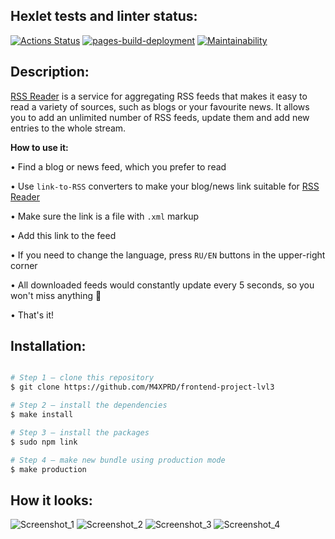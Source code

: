 ## Hexlet tests and linter status:
[![Actions Status](https://github.com/M4XPRD/frontend-project-lvl3/workflows/hexlet-check/badge.svg)](https://github.com/M4XPRD/frontend-project-lvl3/actions)
[![pages-build-deployment](https://github.com/M4XPRD/frontend-project-lvl3/actions/workflows/pages/pages-build-deployment/badge.svg)](https://github.com/M4XPRD/frontend-project-lvl3/actions/workflows/pages/pages-build-deployment)
[![Maintainability](https://api.codeclimate.com/v1/badges/c99e1ba900628cc47e44/maintainability)](https://codeclimate.com/github/M4XPRD/frontend-project-lvl3/maintainability)

## Description:
[RSS Reader](https://frontend-project-lvl3-m4xprd.vercel.app/) is a service for aggregating RSS feeds that makes it easy to read a variety of sources, such as blogs or your favourite news. It allows you to add an unlimited number of RSS feeds, update them and add new entries to the whole stream.

**How to use it:**

• Find a blog or news feed, which you prefer to read

• Use `link-to-RSS` converters to make your blog/news link suitable for [RSS Reader](https://frontend-project-lvl3-m4xprd.vercel.app/)

• Make sure the link is a file with `.xml` markup

• Add this link to the feed

• If you need to change the language, press `RU/EN` buttons in the upper-right corner

• All downloaded feeds would constantly update every 5 seconds, so you won't miss anything 👀

• That's it!

## Installation:

```sh

# Step 1 — clone this repository
$ git clone https://github.com/M4XPRD/frontend-project-lvl3

# Step 2 — install the dependencies
$ make install

# Step 3 — install the packages
$ sudo npm link

# Step 4 — make new bundle using production mode
$ make production
```
## How it looks:
![Screenshot_1](https://user-images.githubusercontent.com/86636158/202023130-bd67d861-1926-42fa-ab3f-40ee6d6e34ff.png)
![Screenshot_2](https://user-images.githubusercontent.com/86636158/202023164-4370504f-b041-47ca-9b28-9d0da4796c7d.png)
![Screenshot_3](https://user-images.githubusercontent.com/86636158/202023171-7d2daec8-5d56-4c0d-b4fa-2acfe0162b4f.png)
![Screenshot_4](https://user-images.githubusercontent.com/86636158/202027161-071d1273-73bf-4374-b353-2243f92c8c80.png)
